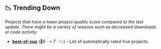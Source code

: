 ## 📉 Trending Down

_Projects that have a lower project-quality score compared to the last update. There might be a variety of reasons such as decreased downloads or code activity._

- <b><a href="https://github.com/fkromer/best-of-vue">best-of-vue</a></b> (🥉6 ·  ⭐ 7 · 📉) - List of automatically rated Vue projects. <code><img src="https://cdn.icon-icons.com/icons2/2108/PNG/512/javascript_icon_130900.png" style="display:inline;" width="13" height="13"></code>

